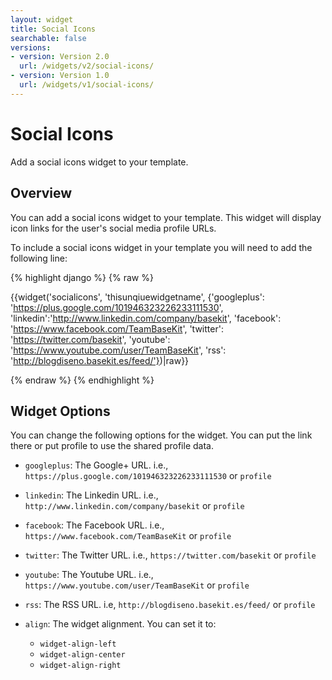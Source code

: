 ```yaml
---
layout: widget
title: Social Icons
searchable: false
versions:
- version: Version 2.0
  url: /widgets/v2/social-icons/
- version: Version 1.0
  url: /widgets/v1/social-icons/
---
```


# Social Icons

Add a social icons widget to your template.

## Overview

You can add a social icons widget to your template. This widget will display icon links for the user's social media profile URLs.

To include a social icons widget in your template you will need to add the following line:

{% highlight django %}
{% raw %}

  {{widget('socialicons', 'thisunqiuewidgetname', {'googleplus': 'https://plus.google.com/101946323226233111530', 'linkedin':'http://www.linkedin.com/company/basekit', 'facebook': 'https://www.facebook.com/TeamBaseKit', 'twitter': 'https://twitter.com/basekit', 'youtube': 'https://www.youtube.com/user/TeamBaseKit', 'rss': 'http://blogdiseno.basekit.es/feed/'})|raw}}

{% endraw %}
{% endhighlight %}

## Widget Options

You can change the following options for the widget. You can put the link there or put profile to use the shared profile data.

* ```googleplus```: The Google+ URL. i.e., ```https://plus.google.com/101946323226233111530``` or ```profile```

* ```linkedin```: The Linkedin URL. i.e., ```http://www.linkedin.com/company/basekit``` or ```profile```

* ```facebook```: The Facebook URL. i.e., ```https://www.facebook.com/TeamBaseKit``` or ```profile```

* ```twitter```: The Twitter URL. i.e., ```https://twitter.com/basekit``` or ```profile```

* ```youtube```: The Youtube URL. i.e., ```https://www.youtube.com/user/TeamBaseKit``` or ```profile```

* ```rss```: The RSS URL. i.e, ```http://blogdiseno.basekit.es/feed/``` or ```profile```

* ```align```: The widget alignment. You can set it to:
  * ```widget-align-left```
  * ```widget-align-center```
  * ```widget-align-right```
